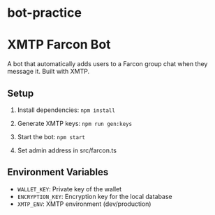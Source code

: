 # bot-practice

# XMTP Farcon Bot

A bot that automatically adds users to a Farcon group chat when they message it. Built with XMTP.

## Setup

1. Install dependencies: `npm install`

2. Generate XMTP keys: `npm run gen:keys`

3. Start the bot: `npm start`

4. Set admin address in src/farcon.ts

## Environment Variables

- `WALLET_KEY`: Private key of the wallet
- `ENCRYPTION_KEY`: Encryption key for the local database
- `XMTP_ENV`: XMTP environment (dev/production)
